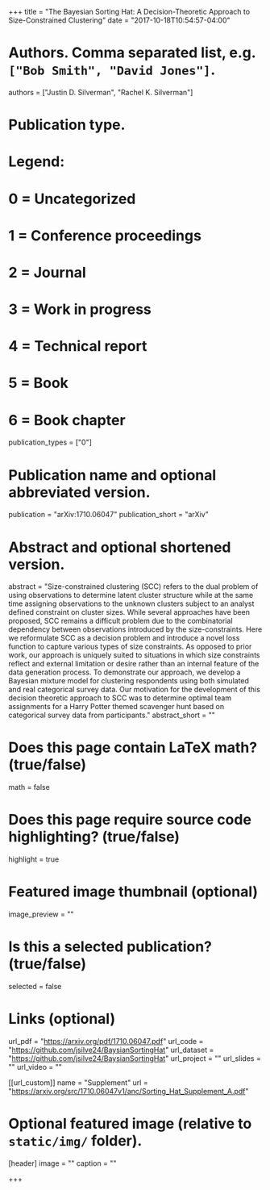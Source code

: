 +++
title = "The Bayesian Sorting Hat: A Decision-Theoretic Approach to Size-Constrained Clustering"
date = "2017-10-18T10:54:57-04:00"

# Authors. Comma separated list, e.g. `["Bob Smith", "David Jones"]`.
authors = ["Justin D. Silverman", "Rachel K. Silverman"]

# Publication type.
# Legend:
# 0 = Uncategorized
# 1 = Conference proceedings
# 2 = Journal
# 3 = Work in progress
# 4 = Technical report
# 5 = Book
# 6 = Book chapter
publication_types = ["0"]

# Publication name and optional abbreviated version.
publication = "arXiv:1710.06047"
publication_short = "arXiv"

# Abstract and optional shortened version.
abstract = "Size-constrained clustering (SCC) refers to the dual problem of using observations to determine latent cluster structure while at the same time assigning observations to the unknown clusters subject to an analyst defined constraint on cluster sizes. While several approaches have been proposed, SCC remains a difficult problem due to the combinatorial dependency between observations introduced by the size-constraints. Here we reformulate SCC as a decision problem and introduce a novel loss function to capture various types of size constraints. As opposed to prior work, our approach is uniquely suited to situations in which size constraints reflect and external limitation or desire rather than an internal feature of the data generation process. To demonstrate our approach, we develop a Bayesian mixture model for clustering respondents using both simulated and real categorical survey data. Our motivation for the development of this decision theoretic approach to SCC was to determine optimal team assignments for a Harry Potter themed scavenger hunt based on categorical survey data from participants."
abstract_short = ""

# Does this page contain LaTeX math? (true/false)
math = false

# Does this page require source code highlighting? (true/false)
highlight = true

# Featured image thumbnail (optional)
image_preview = ""

# Is this a selected publication? (true/false)
selected = false

# Links (optional)
url_pdf = "https://arxiv.org/pdf/1710.06047.pdf"
url_code = "https://github.com/jsilve24/BaysianSortingHat"
url_dataset = "https://github.com/jsilve24/BaysianSortingHat"
url_project = ""
url_slides = ""
url_video = ""

[[url_custom]]
  name = "Supplement"
  url = "https://arxiv.org/src/1710.06047v1/anc/Sorting_Hat_Supplement_A.pdf"

# Optional featured image (relative to `static/img/` folder).
[header]
image = ""
caption = ""

+++

